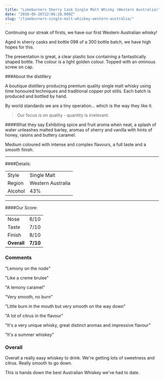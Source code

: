 ```yaml
---
title: "Limeburners Sherry Cask Single Malt Whisky (Western Australia)"
date: "2016-05-26T22:06:28.000Z"
slug: "/limeburners-single-malt-whiskey-western-australia/"
---
```

Continuing our streak of firsts, we have our first Western Australian whisky! 

Aged in sherry casks and bottle 098 of a 300 bottle batch, we have high hopes for this. 

The presentation is great, a clear plastic box containing a fantastically shaped bottle. The colour is a light golden colour. Topped with an ominous screw on cap. 
 
###About the distillery

A boutique distillery producing premium quality single malt whisky using time honoured techniques and traditional copper pot stills. Each batch is produced and bottled by hand.

By world standards we are a tiny operation... which is the way they like it. 

>Our focus is on quality - quantity is irrelevant.
  

####What they say
Exhibiting spice and fruit aroma when neat, a splash of water unleashes malted barley, aromas of sherry and vanilla with hints of honey, raisins and buttery caramel. 

Medium coloured with intense and complex flavours, a full taste and a smooth finish. 

---

####Details:
<table>
<tr>
<td class="grey">Style</td><td>Single Malt</td>
</tr>
<tr>
<td class="grey">Region</td><td>Western Australia</td>
</tr>
<tr>
<td class="grey">Alcohol</td><td>43%</td>
</tr>
</table>


---

####Our Score:
<table class="score-table">
<tr>
<td class="grey">Nose</td><td>6/10</td>
</tr>
<tr>
<td class="grey">Taste</td><td>7/10</td>
</tr>
<tr>
<td class="grey">Finish</td><td>8/10</td>
</tr>
<tr>
<td class="grey"><strong>Overall</strong></td><td><strong>7/10</strong></td>
</tr>
</table>


### Comments
"Lemony on the node"

"Like a creme brulee" 

"A lemony caramel"

"Very smooth, no burn"

"Little burn in the mouth but very smooth on the way down"

"A lot of citrus in the flavour"

"It's a very unique whisky, great distinct aromas and impressive flavour"

"It's a summer whiskey"


### Overall

Overall a really easy whiskey to drink. We're getting lots of sweetness and citrus. Really smooth to go down. 

This is hands down the best Australian Whiskey we've had to date.


    